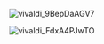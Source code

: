 ![vivaldi_9BepDaAGV7](https://github.com/frkylmz/internet_kafe/assets/70021191/611e2c98-5498-4e6d-992c-1314cb021d2e)

![vivaldi_FdxA4PJwTO](https://github.com/frkylmz/internet_kafe/assets/70021191/61e621f3-38fc-4e3c-8b66-21a0c57c19c2)
